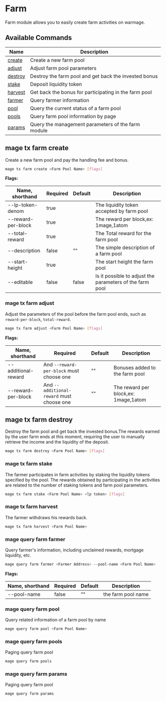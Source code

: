 # Farm

Farm module allows you to easily create farm activities on warmage.

## Available Commands

| Name                              | Description                                           |
| --------------------------------- | ----------------------------------------------------- |
| [create](#mage-tx-farm-create)    | Create a new farm pool                                |
| [adjust](#mage-tx-farm-adjust)    | Adjust farm pool parameters                           |
| [destroy](#mage-tx-farm-destroy)  | Destroy the farm pool and get back the invested bonus |
| [stake](#mage-tx-farm-stake)      | Deposit liquidity token                               |
| [harvest](#mage-tx-farm-harvest)  | Get back the bonus for participating in the farm pool |
| [farmer](#mage-query-farm-farmer) | Query farmer information                              |
| [pool](#mage-query-farm-pool)     | Query the current status of a farm pool               |
| [pools](#mage-query-farm-pools)   | Query farm pool information by page                   |
| [params](#mage-query-farm-params) | Query the management parameters of the farm module    |

## mage tx farm create

Create a new farm pool and pay the handling fee and bonus.

```bash
mage tx farm create <Farm Pool Name> [flags]
```

**Flags:**

| Name, shorthand    | Required | Default | Description                                              |
| ------------------ | -------- | ------- | -------------------------------------------------------- |
| --lp-token-denom   | true     |         | The liquidity token accepted by farm pool                |
| --reward-per-block | true     |         | The reward per block,ex: 1mage,1atom                     |
| --total-reward     | true     |         | The Total reward for the farm pool                       |
| --description      | false    | ""      | The simple description of a farm pool                    |
| --start-height     | true     |         | The start height the farm pool                           |
| --editable         | false    | false   | Is it possible to adjust the parameters of the farm pool |

### mage tx farm adjust

Adjust the parameters of the pool before the farm pool ends, such as `reward-per-block`, `total-reward`.

```bash
mage tx farm adjust <Farm Pool Name> [flags]
```

**Flags:**

| Name, shorthand     | Required                                  | Default | Description                          |
| ------------------- | ----------------------------------------- | ------- | ------------------------------------ |
| --additional-reward | And `--reward-per-block` must choose one  | ""      | Bonuses added to the farm pool       |
| --reward-per-block  | And `--additional-reward` must choose one | ""      | The reward per block,ex: 1mage,1atom |

## mage tx farm destroy

Destroy the farm pool and get back the invested bonus.The rewards earned by the user farm ends at this moment, requiring the user to manually retrieve the income and the liquidity of the deposit.

```bash
mage tx farm destroy <Farm Pool Name> [flags]
```

### mage tx farm stake

The farmer participates in farm activities by staking the liquidity tokens specified by the pool. The rewards obtained by participating in the activities are related to the number of staking tokens and farm pool parameters.

```bash
mage tx farm stake <Farm Pool Name> <lp token> [flags]
```

### mage tx farm harvest

The farmer withdraws his rewards back.

```bash
mage tx farm harvest <Farm Pool Name>
```

### mage query farm farmer

Query farmer's information, including unclaimed rewards, mortgage liquidity, etc.

```bash
mage query farm farmer <Farmer Address> --pool-name <Farm Pool Name>
```

**Flags:**

| Name, shorthand | Required | Default | Description        |
| --------------- | -------- | ------- | ------------------ |
| --pool-name     | false    | ""      | the farm pool name |

### mage query farm pool

Query related information of a farm pool by name

```bash
mage query farm pool <Farm Pool Name>
```

### mage query farm pools

Paging query farm pool

```bash
mage query farm pools
```

### mage query farm params

Paging query farm pool

```bash
mage query farm params
```
